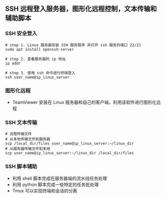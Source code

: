 ## SSH 远程登入服务器，图形化远程控制，文本传输和辅助脚本

### SSH 安全登入

```shell
# step 1. Linux 服务器安装 SSH 服务程序 并打开 ssh 服务的端口 22/21
sudo apt install openssh-server

# step 2. 查看服务器的 ip 地址
ip addr

# step 3. 使用 ssh 命令进行终端登入
ssh user_name@ip_linux_server
```

### 图形化远程

- TeamViewer 安装在 Linux 服务器和自己的客户端，利用该软件进行图形化远程

### SSH 文本传输

```shell
# 远程传输文件
# 从本地传输文件到服务器
scp /local_dir/files user_name@ip_linux_server:~/linux_dir
# 从服务器传输文件到本地
scp user_name@ip_linux_server:~/linux_dir /local_dir/files 
```

### SSH 脚本辅助

- 利用 shell 脚本完成在服务器端的流水线任务处理
- 利用 python 脚本完成一些特定的任务批处理
- Tmux 可以实现终端和会话的分离
